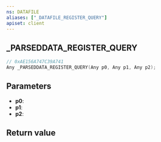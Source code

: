 ```yaml
---
ns: DATAFILE
aliases: ["_DATAFILE_REGISTER_QUERY"]
apiset: client
---
```

## _PARSEDDATA_REGISTER_QUERY

```c
// 0xAE156A747C39A741
Any _PARSEDDATA_REGISTER_QUERY(Any p0, Any p1, Any p2);
```


## Parameters
* **p0**:
* **p1**:
* **p2**:

## Return value